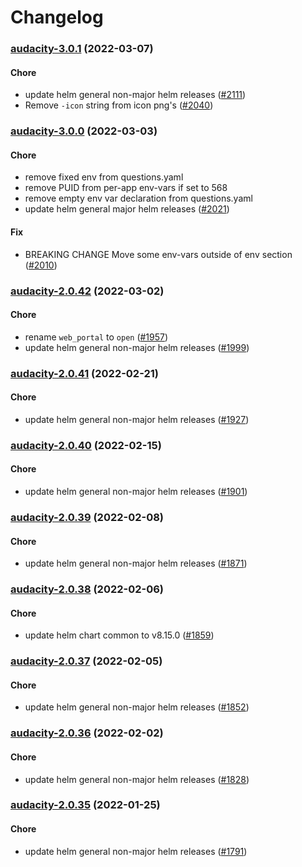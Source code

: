 # Changelog<br>


<a name="audacity-3.0.1"></a>
### [audacity-3.0.1](https://github.com/truecharts/apps/compare/audacity-3.0.0...audacity-3.0.1) (2022-03-07)

#### Chore

* update helm general non-major helm releases ([#2111](https://github.com/truecharts/apps/issues/2111))
* Remove `-icon` string from icon png's ([#2040](https://github.com/truecharts/apps/issues/2040))



<a name="audacity-3.0.0"></a>
### [audacity-3.0.0](https://github.com/truecharts/apps/compare/audacity-2.0.42...audacity-3.0.0) (2022-03-03)

#### Chore

* remove fixed env from questions.yaml
* remove PUID from per-app env-vars if set to 568
* remove empty env var declaration from questions.yaml
* update helm general major helm releases ([#2021](https://github.com/truecharts/apps/issues/2021))

#### Fix

* BREAKING CHANGE Move some env-vars outside of env section ([#2010](https://github.com/truecharts/apps/issues/2010))



<a name="audacity-2.0.42"></a>
### [audacity-2.0.42](https://github.com/truecharts/apps/compare/audacity-2.0.41...audacity-2.0.42) (2022-03-02)

#### Chore

* rename `web_portal` to `open` ([#1957](https://github.com/truecharts/apps/issues/1957))
* update helm general non-major helm releases ([#1999](https://github.com/truecharts/apps/issues/1999))



<a name="audacity-2.0.41"></a>
### [audacity-2.0.41](https://github.com/truecharts/apps/compare/audacity-2.0.40...audacity-2.0.41) (2022-02-21)

#### Chore

* update helm general non-major helm releases ([#1927](https://github.com/truecharts/apps/issues/1927))



<a name="audacity-2.0.40"></a>
### [audacity-2.0.40](https://github.com/truecharts/apps/compare/audacity-2.0.39...audacity-2.0.40) (2022-02-15)

#### Chore

* update helm general non-major helm releases ([#1901](https://github.com/truecharts/apps/issues/1901))



<a name="audacity-2.0.39"></a>
### [audacity-2.0.39](https://github.com/truecharts/apps/compare/audacity-2.0.38...audacity-2.0.39) (2022-02-08)

#### Chore

* update helm general non-major helm releases ([#1871](https://github.com/truecharts/apps/issues/1871))



<a name="audacity-2.0.38"></a>
### [audacity-2.0.38](https://github.com/truecharts/apps/compare/audacity-2.0.37...audacity-2.0.38) (2022-02-06)

#### Chore

* update helm chart common to v8.15.0 ([#1859](https://github.com/truecharts/apps/issues/1859))



<a name="audacity-2.0.37"></a>
### [audacity-2.0.37](https://github.com/truecharts/apps/compare/audacity-2.0.36...audacity-2.0.37) (2022-02-05)

#### Chore

* update helm general non-major helm releases ([#1852](https://github.com/truecharts/apps/issues/1852))



<a name="audacity-2.0.36"></a>
### [audacity-2.0.36](https://github.com/truecharts/apps/compare/audacity-2.0.35...audacity-2.0.36) (2022-02-02)

#### Chore

* update helm general non-major helm releases ([#1828](https://github.com/truecharts/apps/issues/1828))



<a name="audacity-2.0.35"></a>
### [audacity-2.0.35](https://github.com/truecharts/apps/compare/audacity-2.0.34...audacity-2.0.35) (2022-01-25)

#### Chore

* update helm general non-major helm releases ([#1791](https://github.com/truecharts/apps/issues/1791))
